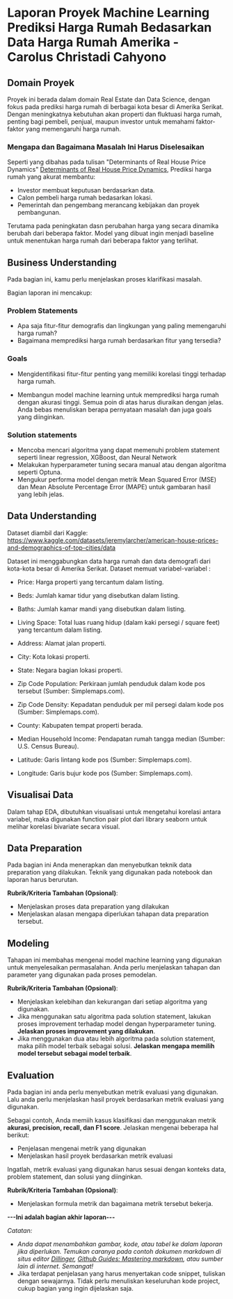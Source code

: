 # Laporan Proyek Machine Learning Prediksi Harga Rumah Bedasarkan Data Harga Rumah Amerika - Carolus Christadi Cahyono

## Domain Proyek

Proyek ini berada dalam domain Real Estate dan Data Science, dengan fokus pada prediksi harga rumah di berbagai kota besar di Amerika Serikat. Dengan meningkatnya kebutuhan akan properti dan fluktuasi harga rumah, penting bagi pembeli, penjual, maupun investor untuk memahami faktor-faktor yang memengaruhi harga rumah.

### Mengapa dan Bagaimana Masalah Ini Harus Diselesaikan
Seperti yang dibahas pada tulisan "Determinants of Real House Price Dynamics" [Determinants of Real House Price Dynamics](https://www.nber.org/papers/w9262), 
Prediksi harga rumah yang akurat membantu:
- Investor membuat keputusan berdasarkan data.
- Calon pembeli harga rumah bedasarkan lokasi.
- Pemerintah dan pengembang merancang kebijakan dan proyek pembangunan.
  
Terutama pada peningkatan dasn perubahan harga yang secara dinamika berubah dari beberapa faktor. Model yang dibuat ingin menjadi baseline untuk menentukan harga rumah dari beberapa faktor yang terlihat.
## Business Understanding

Pada bagian ini, kamu perlu menjelaskan proses klarifikasi masalah.

Bagian laporan ini mencakup:

### Problem Statements

- Apa saja fitur-fitur demografis dan lingkungan yang paling memengaruhi harga rumah?
- Bagaimana memprediksi harga rumah berdasarkan fitur yang tersedia?

### Goals

- Mengidentifikasi fitur-fitur penting yang memiliki korelasi tinggi terhadap harga rumah.

- Membangun model machine learning untuk memprediksi harga rumah dengan akurasi tinggi.
Semua poin di atas harus diuraikan dengan jelas. Anda bebas menuliskan berapa pernyataan masalah dan juga goals yang diinginkan.

### Solution statements

- Mencoba mencari algoritma yang dapat memenuhi problem statement seperti linear regression, XGBoost, dan Neural Network
- Melakukan hyperparameter tuning secara manual atau dengan algoritma seperti Optuna.
- Mengukur performa model dengan metrik Mean Squared Error (MSE) dan Mean Absolute Percentage Error (MAPE) untuk gambaran hasil yang lebih jelas.

## Data Understanding
Dataset diambil dari Kaggle: https://www.kaggle.com/datasets/jeremylarcher/american-house-prices-and-demographics-of-top-cities/data

Dataset ini menggabungkan data harga rumah dan data demografi dari kota-kota besar di Amerika Serikat.
Dataset memuat variabel-variabel :

- Price: Harga properti yang tercantum dalam listing.

- Beds: Jumlah kamar tidur yang disebutkan dalam listing.

- Baths: Jumlah kamar mandi yang disebutkan dalam listing.

- Living Space: Total luas ruang hidup (dalam kaki persegi / square feet) yang tercantum dalam listing.

- Address: Alamat jalan properti.

- City: Kota lokasi properti.

- State: Negara bagian lokasi properti.

- Zip Code Population: Perkiraan jumlah penduduk dalam kode pos tersebut (Sumber: Simplemaps.com).

- Zip Code Density: Kepadatan penduduk per mil persegi dalam kode pos (Sumber: Simplemaps.com).

- County: Kabupaten tempat properti berada.

- Median Household Income: Pendapatan rumah tangga median (Sumber: U.S. Census Bureau).

- Latitude: Garis lintang kode pos (Sumber: Simplemaps.com).

- Longitude: Garis bujur kode pos (Sumber: Simplemaps.com).

## Visualisai Data

Dalam tahap EDA, dibutuhkan visualisasi untuk mengetahui korelasi antara variabel, maka digunakan function pair plot dari library seaborn untuk melihar korelasi bivariate secara visual.


## Data Preparation
Pada bagian ini Anda menerapkan dan menyebutkan teknik data preparation yang dilakukan. Teknik yang digunakan pada notebook dan laporan harus berurutan.

**Rubrik/Kriteria Tambahan (Opsional)**: 
- Menjelaskan proses data preparation yang dilakukan
- Menjelaskan alasan mengapa diperlukan tahapan data preparation tersebut.

## Modeling
Tahapan ini membahas mengenai model machine learning yang digunakan untuk menyelesaikan permasalahan. Anda perlu menjelaskan tahapan dan parameter yang digunakan pada proses pemodelan.

**Rubrik/Kriteria Tambahan (Opsional)**: 
- Menjelaskan kelebihan dan kekurangan dari setiap algoritma yang digunakan.
- Jika menggunakan satu algoritma pada solution statement, lakukan proses improvement terhadap model dengan hyperparameter tuning. **Jelaskan proses improvement yang dilakukan**.
- Jika menggunakan dua atau lebih algoritma pada solution statement, maka pilih model terbaik sebagai solusi. **Jelaskan mengapa memilih model tersebut sebagai model terbaik**.

## Evaluation
Pada bagian ini anda perlu menyebutkan metrik evaluasi yang digunakan. Lalu anda perlu menjelaskan hasil proyek berdasarkan metrik evaluasi yang digunakan.

Sebagai contoh, Anda memiih kasus klasifikasi dan menggunakan metrik **akurasi, precision, recall, dan F1 score**. Jelaskan mengenai beberapa hal berikut:
- Penjelasan mengenai metrik yang digunakan
- Menjelaskan hasil proyek berdasarkan metrik evaluasi

Ingatlah, metrik evaluasi yang digunakan harus sesuai dengan konteks data, problem statement, dan solusi yang diinginkan.

**Rubrik/Kriteria Tambahan (Opsional)**: 
- Menjelaskan formula metrik dan bagaimana metrik tersebut bekerja.

**---Ini adalah bagian akhir laporan---**

_Catatan:_
- _Anda dapat menambahkan gambar, kode, atau tabel ke dalam laporan jika diperlukan. Temukan caranya pada contoh dokumen markdown di situs editor [Dillinger](https://dillinger.io/), [Github Guides: Mastering markdown](https://guides.github.com/features/mastering-markdown/), atau sumber lain di internet. Semangat!_
- Jika terdapat penjelasan yang harus menyertakan code snippet, tuliskan dengan sewajarnya. Tidak perlu menuliskan keseluruhan kode project, cukup bagian yang ingin dijelaskan saja.
